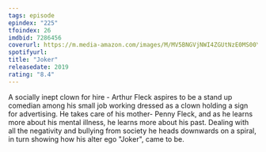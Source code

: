 ```yaml
---
tags: episode
epindex: "225"
tfoindex: 26
imdbid: 7286456
coverurl: https://m.media-amazon.com/images/M/MV5BNGVjNWI4ZGUtNzE0MS00YTJmLWE0ZDctN2ZiYTk2YmI3NTYyXkEyXkFqcGdeQXVyMTkxNjUyNQ@@._V1_SY300_CR0,0,202,300_.jpg
spotifyurl: 
title: "Joker"
releasedate: 2019
rating: "8.4"
---
```


A socially inept clown for hire - Arthur Fleck aspires to be a stand up comedian among his small job working dressed as a clown holding a sign for advertising. He takes care of his mother- Penny Fleck, and as he learns more about his mental illness, he learns more about his past. Dealing with all the negativity and bullying from society he heads downwards on a spiral, in turn showing how his alter ego "Joker", came to be.